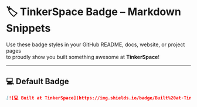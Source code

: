 # 🏷️ TinkerSpace Badge – Markdown Snippets

Use these badge styles in your GitHub README, docs, website, or project pages  
to proudly show you built something awesome at **TinkerSpace**!

---

## 💻 Default Badge

```markdown
[![💻 Built at TinkerSpace](https://img.shields.io/badge/Built%20at-TinkerSpace-blueviolet?style=for-the-badge&label=%F0%9F%92%BBBuilt%20at&labelColor=turquoise&color=white)](https://tinkerhub.org/tinkerspace)



